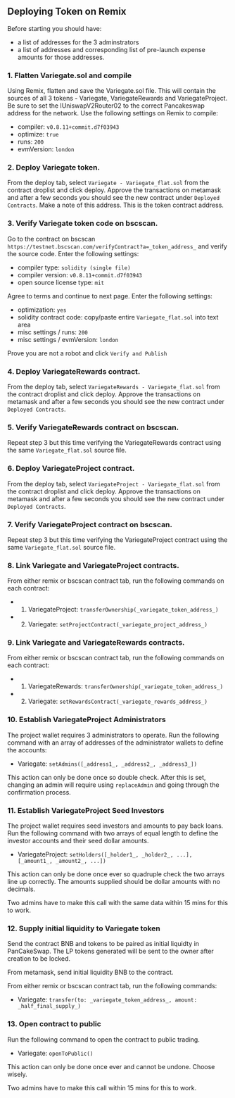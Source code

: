 ## Deploying Token on Remix

Before starting you should have:

* a list of addresses for the 3 adminstrators
* a list of addresses and corresponding list of pre-launch expense amounts for those addresses.

### 1. Flatten Variegate.sol and compile

Using Remix, flatten and save the Variegate.sol file. This will contain the
sources of all 3 tokens - Variegate, VariegateRewards and VariegateProject. Be sure to
set the IUniswapV2Router02 to the correct Pancakeswap address for the network.
Use the following settings on Remix to compile:

* compiler: `v0.8.11+commit.d7f03943`
* optimize: `true`
* runs: `200`
* evmVersion: `london`

### 2. Deploy Variegate token.

From the deploy tab, select `Variegate - Variegate_flat.sol` from the
contract droplist and click deploy. Approve the transactions on metamask and after
a few seconds you should see the new contract under `Deployed Contracts`. Make a note
of this address. This is the token contract address.

### 3. Verify Variegate token code on bscscan.

Go to the contract on bscscan `https://testnet.bscscan.com/verifyContract?a=_token_address_`
and verify the source code. Enter the following settings:

* compiler type: `solidity (single file)`
* compiler version: `v0.8.11+commit.d7f03943`
* open source license type: `mit`

Agree to terms and continue to next page. Enter the following settings:

* optimization: `yes`
* solidity contract code: copy/paste entire `Variegate_flat.sol` into text area
* misc settings / runs: `200`
* misc settings / evmVersion: `london`

Prove you are not a robot and click `Verify and Publish`

### 4. Deploy VariegateRewards contract.

From the deploy tab, select `VariegateRewards - Variegate_flat.sol` from the contract
droplist and click deploy. Approve the transactions on metamask and after
a few seconds you should see the new contract under `Deployed Contracts`.

### 5. Verify VariegateRewards contract on bscscan.

Repeat step 3 but this time verifying the VariegateRewards contract using the same `Variegate_flat.sol`
source file.

### 6. Deploy VariegateProject contract.

From the deploy tab, select `VariegateProject - Variegate_flat.sol` from the contract
droplist and click deploy. Approve the transactions on metamask and after
a few seconds you should see the new contract under `Deployed Contracts`.

### 7. Verify VariegateProject contract on bscscan.

Repeat step 3 but this time verifying the VariegateProject contract using the same `Variegate_flat.sol`
source file.

### 8. Link Variegate and VariegateProject contracts.

From either remix or bscscan contract tab, run the following commands on each contract:

  * 1. VariegateProject: `transferOwnership(_variegate_token_address_)`
  * 2. Variegate: `setProjectContract(_variegate_project_address_)`

### 9. Link Variegate and VariegateRewards contracts.

From either remix or bscscan contract tab, run the following commands on each contract:

  * 1. VariegateRewards: `transferOwnership(_variegate_token_address_)`
  * 2. Variegate: `setRewardsContract(_variegate_rewards_address_)`

### 10. Establish VariegateProject Administrators

The project wallet requires 3 administrators to operate. Run the following command
with an array of addresses of the administrator wallets to define the accounts:

* Variegate: `setAdmins([_address1_, _address2_, _address3_])`

This action can only be done once so double check. After this is set, changing an
admin will require using `replaceAdmin` and going through the confirmation process.

### 11. Establish VariegateProject Seed Investors

The project wallet requires seed investors and amounts to pay back loans. Run the
following command with two arrays of equal length to define the investor accounts
and their seed dollar amounts.

* VariegateProject: `setHolders([_holder1_, _holder2_, ...], [_amount1_, _amount2_, ...])`

This action can only be done once ever so quadruple check the two arrays line up correctly.
The amounts supplied should be dollar amounts with no decimals.

Two admins have to make this call with the same data within 15 mins for this to work.

### 12. Supply initial liquidity to Variegate token

Send the contract BNB and tokens to be paired as initial liquidty in PanCakeSwap. The
LP tokens generated will be sent to the owner after creation to be locked.

From metamask, send initial liquidity BNB to the contract.

From either remix or bscscan contract tab, run the following commands:

  * Variegate: `transfer(to: _variegate_token_address_, amount: _half_final_supply_)`

### 13. Open contract to public

Run the following command to open the contract to public trading.

* Variegate: `openToPublic()`

This action can only be done once ever and cannot be undone. Choose wisely.

Two admins have to make this call within 15 mins for this to work.
